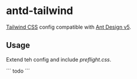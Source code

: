 # antd-tailwind

[Tailwind CSS](https://tailwindcss.com) config compatible with [Ant Design v5](https://ant.design).

## Usage

Extend teh config and include _preflight.css_.

´´´
todo
´´´
